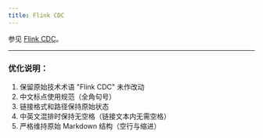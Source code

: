 ```yaml
---
title: Flink CDC
---
```


参见 [Flink CDC](/tutorials/migrate/migrating-from-mysql-with-flink-cdc)。

---

### 优化说明：
1. 保留原始技术术语 "Flink CDC" 未作改动
2. 中文标点使用规范（全角句号）
3. 链接格式和路径保持原始状态
4. 中英文混排时保持无空格（链接文本内无需空格）
5. 严格维持原始 Markdown 结构（空行与缩进）